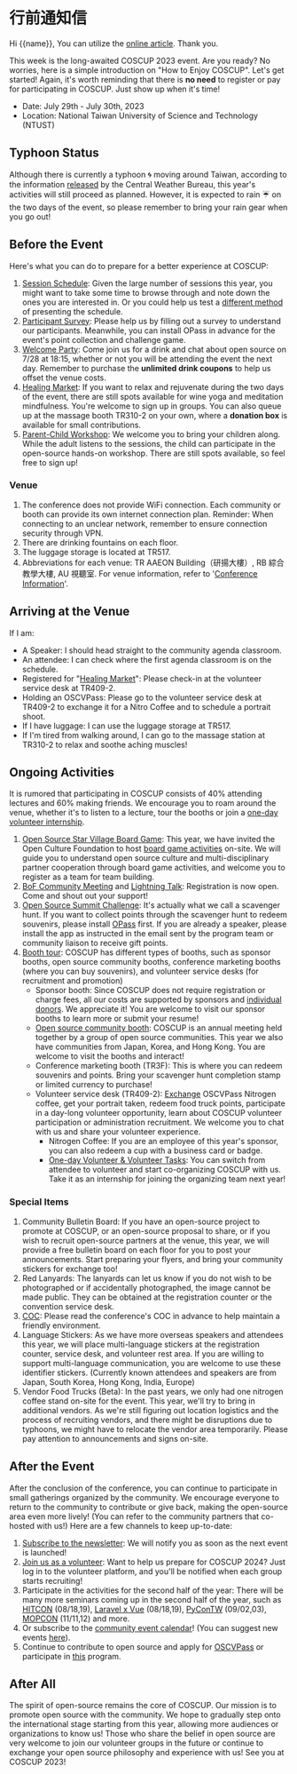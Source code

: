 # 行前通知信

Hi {{name}},
You can utilize the [online article](https://blog.coscup.org/2023/07/coscup2023.html). Thank you.

This week is the long-awaited COSCUP 2023 event. Are you ready? No worries, here is a simple introduction on "How to Enjoy COSCUP". Let's get started!
Again, it's worth reminding that there is **no need** to register or pay for participating in COSCUP. Just show up when it's time!

- Date: July 29th - July 30th, 2023
- Location: National Taiwan University of Science and Technology (NTUST)

## Typhoon Status

Although there is currently a typhoon 🌀 moving around Taiwan, according to the information [released](https://www.cwb.gov.tw/V8/C/P/Typhoon/TY_WARN.html) by the Central Weather Bureau, this year's activities will still proceed as planned. However, it is expected to rain ☔️ on the two days of the event, so please remember to bring your rain gear when you go out!

## Before the Event

Here's what you can do to prepare for a better experience at COSCUP:

1. [Session Schedule](https://coscup.org/2023/en/session): Given the large number of sessions this year, you might want to take some time to browse through and note down the ones you are interested in. Or you could help us test a [different method](https://volunteer.coscup.org/schedule/2023) of presenting the schedule.
2. [Participant Survey](https://coscup.org/2023-survey/): Please help us by filling out a survey to understand our participants. Meanwhile, you can install OPass in advance for the event's point collection and challenge game.
3. [Welcome Party](https://blog.coscup.org/2023/07/welcome-party-20230728-1815-2130-utc8.html): Come join us for a drink and chat about open source on 7/28 at 18:15, whether or not you will be attending the event the next day. Remember to purchase the **unlimited drink coupons** to help us offset the venue costs.
4. [Healing Market](https://blog.coscup.org/2023/07/introducing-healing-market-with-yoga.html): If you want to relax and rejuvenate during the two days of the event, there are still spots available for wine yoga and meditation mindfulness. You're welcome to sign up in groups. You can also queue up at the massage booth TR310-2 on your own, where a **donation box** is available for small contributions.
5. [Parent-Child Workshop](https://blog.coscup.org/2023/07/parent-child-workshops.html): We welcome you to bring your children along. While the adult listens to the sessions, the child can participate in the open-source hands-on workshop. There are still spots available, so feel free to sign up!

### Venue

1. The conference does not provide WiFi connection. Each community or booth can provide its own internet connection plan. Reminder: When connecting to an unclear network, remember to ensure connection security through VPN.
2. There are drinking fountains on each floor.
3. The luggage storage is located at TR517.
4. Abbreviations for each venue: TR AAEON Building（研揚大樓）, RB 綜合教學大樓, AU 視聽室. For venue information, refer to '[Conference Information](https://coscup.org/2023/en/venue)'.

## Arriving at the Venue

If I am:

- A Speaker: I should head straight to the community agenda classroom.
- An attendee: I can check where the first agenda classroom is on the schedule.
- Registered for "[Healing Market](https://blog.coscup.org/2023/07/introducing-healing-market-with-yoga.html)": Please check-in at the volunteer service desk at TR409-2.
- Holding an OSCVPass: Please go to the volunteer service desk at TR409-2 to exchange it for a Nitro Coffee and to schedule a portrait shoot.
- If I have luggage: I can use the luggage storage at TR517.
- If I'm tired from walking around, I can go to the massage station at TR310-2 to relax and soothe aching muscles!

## Ongoing Activities

It is rumored that participating in COSCUP consists of 40% attending lectures and 60% making friends. We encourage you to roam around the venue, whether it's to listen to a lecture, tour the booths or join a [one-day volunteer internship](https://volunteer.coscup.org/tasks/2023).

1. [Open Source Star Village Board Game](https://forms.gle/YYaaiwBpeQu1MTYF9): This year, we have invited the Open Culture Foundation to host [board game activities](https://openstartervillage.ocf.tw/) on-site. We will guide you to understand open source culture and multi-disciplinary partner cooperation through board game activities, and welcome you to register as a team for team building.
2. [BoF Community Meeting](https://blog.coscup.org/2023/07/coscup-2023-bof-hacking-room.html) and [Lightning Talk](https://blog.coscup.org/2023/07/coscup-lightning-talk-20.html): Registration is now open. Come and shout out your support!
3. [Open Source Summit Challenge](https://blog.coscup.org/2023/07/blog-post.html): It's actually what we call a scavenger hunt. If you want to collect points through the scavenger hunt to redeem souvenirs, please install [OPass](https://opass.app/) first. If you are already a speaker, please install the app as instructed in the email sent by the program team or community liaison to receive gift points.
4. [Booth tour](https://coscup.org/2023/zh-TW/venue): COSCUP has different types of booths, such as sponsor booths, open source community booths, conference marketing booths (where you can buy souvenirs), and volunteer service desks (for recruitment and promotion)
   - Sponsor booth: Since COSCUP does not require registration or charge fees, all our costs are supported by sponsors and [individual donors](https://ocf.neticrm.tw/civicrm/contribute/transact?reset=1&id=69). We appreciate it! You are welcome to visit our sponsor booths to learn more or submit your resume!
   - [Open source community booth](https://blog.coscup.org/2023/06/coscup2023-booth.html): COSCUP is an annual meeting held together by a group of open source communities. This year we also have communities from Japan, Korea, and Hong Kong. You are welcome to visit the booths and interact!
   - Conference marketing booth (TR3F): This is where you can redeem souvenirs and points. Bring your scavenger hunt completion stamp or limited currency to purchase!
   - Volunteer service desk (TR409-2): [Exchange](https://blog.coscup.org/2023/07/oscvpass.html) OSCVPass Nitrogen coffee, get your portrait taken, redeem food truck points, participate in a day-long volunteer opportunity, learn about COSCUP volunteer participation or administration recruitment. We welcome you to chat with us and share your volunteer experience.
     - Nitrogen Coffee: If you are an employee of this year's sponsor, you can also redeem a cup with a business card or badge.
     - [One-day Volunteer & Volunteer Tasks](https://volunteer.coscup.org/tasks/2023): You can switch from attendee to volunteer and start co-organizing COSCUP with us. Take it as an internship for joining the organizing team next year!

### Special Items

1. Community Bulletin Board: If you have an open-source project to promote at COSCUP, or an open-source proposal to share, or if you wish to recruit open-source partners at the venue, this year, we will provide a free bulletin board on each floor for you to post your announcements. Start preparing your flyers, and bring your community stickers for exchange too!
2. Red Lanyards: The lanyards can let us know if you do not wish to be photographed or if accidentally photographed, the image cannot be made public. They can be obtained at the registration counter or the convention service desk.
3. [COC](https://hackmd.io/@coscup/cococo-en): Please read the conference's COC in advance to help maintain a friendly environment.
4. Language Stickers: As we have more overseas speakers and attendees this year, we will place multi-language stickers at the registration counter, service desk, and volunteer rest area. If you are willing to support multi-language communication, you are welcome to use these identifier stickers. (Currently known attendees and speakers are from Japan, South Korea, Hong Kong, India, Europe)
5. Vendor Food Trucks (Beta): In the past years, we only had one nitrogen coffee stand on-site for the event. This year, we'll try to bring in additional vendors. As we're still figuring out location logistics and the process of recruiting vendors, and there might be disruptions due to typhoons, we might have to relocate the vendor area temporarily. Please pay attention to announcements and signs on-site.

## After the Event

After the conclusion of the conference, you can continue to participate in small gatherings organized by the community. We encourage everyone to return to the community to contribute or give back, making the open-source area even more lively! (You can refer to the community partners that co-hosted with us!)
Here are a few channels to keep up-to-date:

1. [Subscribe to the newsletter](https://secretary.coscup.org/subscribe/coscup): We will notify you as soon as the next event is launched!
2. [Join us as a volunteer](https://volunteer.coscup.org/): Want to help us prepare for COSCUP 2024? Just log in to the volunteer platform, and you'll be notified when each group starts recruiting!
3. Participate in the activities for the second half of the year: There will be many more seminars coming up in the second half of the year, such as [HITCON](https://hitcon.org/) (08/18,19), [Laravel x Vue](https://laravelconf.tw/) (08/18,19), [PyConTW](https://tw.pycon.org/) (09/02,03), [MOPCON](https://mopcon.org/) (11/11,12) and more.
4. Or subscribe to the [community event calendar](https://calendar.google.com/calendar/embed?src=p09uh8cg4uvt2ij4obf45cltsk%40group.calendar.google.com&ctz=Asia%2FTaipei)! (You can suggest new events [here](https://forms.gle/J52atxyfXHy3mhed9)).
5. Continue to contribute to open source and apply for [OSCVPass](https://ocf.tw/p/oscvpass/) or participate in [this](https://github.com/ocftw/OSCVPass/) program.

## After All

The spirit of open-source remains the core of COSCUP. Our mission is to promote open source with the community. We hope to gradually step onto the international stage starting from this year, allowing more audiences or organizations to know us! Those who share the belief in open source are very welcome to join our volunteer groups in the future or continue to exchange your open source philosophy and experience with us!
See you at COSCUP 2023!
